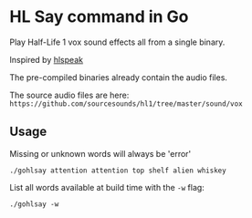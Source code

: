 # HL Say command in Go

Play Half-Life 1 vox sound effects all from a single binary.

Inspired by [hlspeak](https://github.com/nickjanssen/hlspeak)

The pre-compiled binaries already contain the audio files.

The source audio files are here: `https://github.com/sourcesounds/hl1/tree/master/sound/vox`

## Usage

Missing or unknown words will always be 'error'
    
    ./gohlsay attention attention top shelf alien whiskey

List all words available at build time with the `-w` flag:

    ./gohlsay -w


